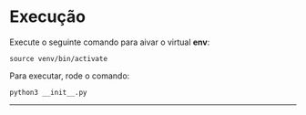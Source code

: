 # Execução
Execute o seguinte comando para aivar o virtual **env**:
```shell
source venv/bin/activate
```

Para executar, rode o comando:
```shell
python3 __init__.py
```


---
